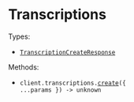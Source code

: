 # Transcriptions

Types:

- <code><a href="./src/resources/transcriptions.ts">TranscriptionCreateResponse</a></code>

Methods:

- <code title="post /v1/transcriptions">client.transcriptions.<a href="./src/resources/transcriptions.ts">create</a>({ ...params }) -> unknown</code>
